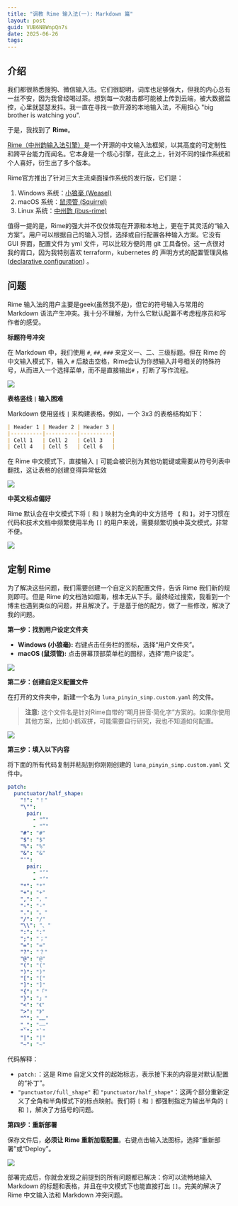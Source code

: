 ```yaml
---
title: "调教 Rime 输入法(一): Markdown 篇"
layout: post
guid: VUB6NBWnpQn7s
date: 2025-06-26
tags:
---
```



## 介绍

我们都很熟悉搜狗、微信输入法。它们很聪明，词库也足够强大，但我的内心总有一丝不安，因为我曾经喝过茶。想到每一次敲击都可能被上传到云端，被大数据监控，心里就瑟瑟发抖。我一直在寻找一款开源的本地输入法，不用担心 "big brother is watching you".

于是，我找到了 **Rime**。

[Rime（中州韵输入法引擎）](https://rime.im/)是一个开源的中文输入法框架，以其高度的可定制性和跨平台能力而闻名。它本身是一个核心引擎，在此之上，针对不同的操作系统和个人喜好，衍生出了多个版本。

Rime官方推出了针对三大主流桌面操作系统的发行版，它们是：
1. Windows 系统：[小狼毫 (Weasel)](https://rime.im/download/)
2. macOS 系统：[鼠须管 (Squirrel)](https://rime.im/download/)
3. Linux 系统：[中州韵 (ibus-rime)](https://rime.im/download/)

值得一提的是，Rime的强大并不仅仅体现在开源和本地上，更在于其灵活的“输入方案”。用户可以根据自己的输入习惯，选择或自行配置各种输入方案。它没有 GUI 界面，配置文件为 yml 文件，可以比较方便的用 git 工具备份。这一点很对我的胃口，因为我特别喜欢 terraform，kubernetes 的 声明方式的配置管理风格 ([declarative configuration](https://en.wikipedia.org/wiki/Declarative_programming)) 。


## 问题

Rime 输入法的用户主要是geek(虽然我不是)，但它的符号输入与常用的 Markdown 语法产生冲突。我十分不理解，为什么它默认配置不考虑程序员和写作者的感受。


**标题符号冲突**

在 Markdown 中，我们使用 `#`, `##`, `###` 来定义一、二、三级标题。但在 Rime 的中文输入模式下，输入 `#` 后敲击空格，Rime会认为你想输入井号相关的特殊符号，从而进入一个选择菜单，而不是直接输出`#` ，打断了写作流程。

![](/media/files/2025/2025-06-26-3.png)

**表格竖线 `|` 输入困难**

Markdown 使用竖线 `|` 来构建表格。例如，一个 3x3 的表格结构如下：

```markdown
| Header 1 | Header 2 | Header 3 |
|----------|----------|----------|
| Cell 1   | Cell 2   | Cell 3   |
| Cell 4   | Cell 5   | Cell 6   |
```

在 Rime 中文模式下，直接输入 `|` 可能会被识别为其他功能键或需要从符号列表中翻找，这让表格的创建变得异常低效

![](/media/files/2025/2025-06-26-1.png)

**中英文标点偏好**

Rime 默认会在中文模式下将 `[` 和 `]` 映射为全角的中文方括号 `【` 和 `】`。对于习惯在代码和技术文档中频繁使用半角 `[]` 的用户来说，需要频繁切换中英文模式，非常不便。

![](/media/files/2025/2025-06-26-2.png)

## 定制 Rime

为了解决这些问题，我们需要创建一个自定义的配置文件，告诉 Rime 我们新的规则即可。但是 Rime 的文档浩如烟海，根本无从下手。最终经过搜索，我看到一个博主也遇到类似的问题，并且解决了。于是基于他的配方，做了一些修改，解决了我的问题。


**第一步：找到用户设定文件夹**

- **Windows (小狼毫):** 右键点击任务栏的图标，选择“用户文件夹”。    
- **macOS (鼠须管):** 点击屏幕顶部菜单栏的图标，选择“用户设定”。

![](/media/files/2025/2025-06-26-4.png)

**第二步：创建自定义配置文件**

在打开的文件夹中，新建一个名为 `luna_pinyin_simp.custom.yaml` 的文件。

> **注意:** 这个文件名是针对Rime自带的“朙月拼音·简化字”方案的。如果你使用其他方案，比如小鹤双拼，可能需要自行研究，我也不知道如何配置。

![](/media/files/2025/2025-06-26-5.png)

**第三步：填入以下内容**

将下面的所有代码复制并粘贴到你刚刚创建的 `luna_pinyin_simp.custom.yaml` 文件中。


```yaml
patch:
  punctuator/half_shape:
    "!": "！"
    "\"":
      pair:
        - "“"
        - "”"
    "#": "#"
    "$": "$"
    "%": "%"
    "&": "&"
    "'":
      pair:
        - "‘"
        - "’"
    "*": "*"
    "+": "+"
    ",": "，"
    "-": "-"
    ".": "。"
    "/": "/"
    "\\": "、"
    ":": ":"
    ";": "；"
    "=": "="
    "?": "？"
    "@": "@"
    "(": "("
    ")": ")"
    "[": "["
    "]": "]"
    "{": "「"
    "}": "」"
    "<": "《"
    ">": "》"
    "^": "……"
    "_": "——"
    "`": "`"
    "|": "|"
    "~": "~"
```


代码解释：
- `patch:`：这是 Rime 自定义文件的起始标志，表示接下来的内容是对默认配置的“补丁”。
- `"punctuator/full_shape"` 和 `"punctuator/half_shape"`：这两个部分重新定义了全角和半角模式下的标点映射。我们将 `[` 和 `]` 都强制指定为输出半角的 `[` 和 `]`，解决了方括号的问题。


**第四步：重新部署**

保存文件后，**必须让 Rime 重新加载配置**。右键点击输入法图标，选择“重新部署”或“Deploy”。

![](/media/files/2025/2025-06-26-6.png)


部署完成后，你就会发现之前提到的所有问题都已解决：你可以流畅地输入 Markdown 的标题和表格，并且在中文模式下也能直接打出 `[]`。完美的解决了 Rime 中文输入法和 Markdown 冲突问题。


